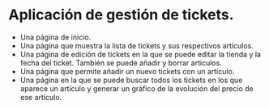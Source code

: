 # Aplicación de gestión de tickets.

- Una página de inicio.
- Una página que muestra la lista de tickets y sus respectivos artículos.
- Una página de edición de tickets en la que se puede editar la tienda y la fecha del ticket. También se puede añadir y borrar articulos.
- Una página que permite añadir un nuevo tickets con un artículo.
- Una página en la que se puede buscar todos los tickets en los que aparece un artículo y generar un gráfico de la evolución del precio de ese artículo.
